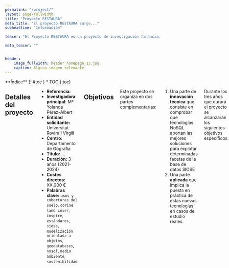 ```yaml
---
permalink: "/project/"
layout: page-fullwidth
title: "Proyecto RESTAURA"
meta_title: "El proyecto RESTAURA surge..."
subheadline: "Información"

teaser: "El Proyecto RESTAURA es un proyecto de investigación financiado por el Programa Estatal de Investigación, Desarrollo e Innovación Orientada a los Retos de la Sociedad, en el marco del Plan Estatal de Investigación Científica y Técnica y de Innovación 2013-2016."

meta_teaser: ""


header:
    image_fullwidth: header_homepage_13.jpg
    caption: Alguna imagen relevante.
---
```


<!--more-->

<div class="row">
<div class="medium-4 medium-push-8 columns" markdown="1">
<div class="panel radius" markdown="1">
**Índice**
{: #toc }
*  TOC
{:toc}
</div>
</div><!-- /.medium-4.columns -->



<div class="medium-8 medium-pull-4 columns" markdown="1">


## Detalles del proyecto

- **Referencia:** 
- **Investigadora principal:** Mª Yolanda Pérez-Albert
- **Entidad solicitante:** Universitat Rovira i Virgili
- **Centro:** Departamento de Gografía
- **Título:** ...
- **Duración:** 3 años (2021-2024)
- **Costes directos:** XX.000 €
- **Palabras clave:** `usos y coberturas del suelo`, `corine land cover`, `inspire`, `estándares`, `siose`, `modelización orientada a objetos`, `geodatabases`, `nosql`, `medio ambiente`, `sostenibilidad`


## Objetivos

Este proyecto se organiza en dos partes complementarias:

1. Una parte de **innovación técnica** que consiste en comprobar qué tecnologías NoSQL aportan las mejores soluciones para explotar determinadas facetas de la base de datos SIOSE
2. Una parte **aplicada** que implica la puesta en práctica de estas nuevas tecnologías en casos de estudio reales.

 
Durante los tres años que durará el proyecto se alcanzarán los siguientes objetivos específicos:

1. **Crear un marco de experimentación reproducible** y fácilmente utilizable por un gran número de usuarios.
2. **Analizar** las necesidades y rendimiento de distintas tecnologías de **bases de datos NoSQL** para la explotación del SIOSE.
3. **Desarrollar e implementar un nuevo modelo de datos auxiliar** que permita extender las posibilidades de análisis del SIOSE con técnicas de Big Data o Data Mining.
4. **Evaluar la usabilidad de los datos SIOSE** en distintas plataformas tecnológicas, mediante su aplicación en **casos de uso reales** en los que utilizar datos de ocupación del suelo resulte esencial.


## Resumen

Los usos del suelo (Land Use; LU) se definen como clasificaciones del territorio, de acuerdo con su dimensión funcional o su dedicación socioeconómica, tanto actual como planificada (por ejemplo, residencial, industrial, comercial, agrícola, forestal, recreativo). En cambio, las coberturas del suelo (Land Cover; LC) se definen desde un punto de vista más antropocéntrico, describiendo la superficie de la Tierra por sus características biofísicas.

La disponibilidad de conjuntos de datos LU/LC homogéneos es una necesidad indispensable para la toma de decisiones políticas y para una administración efectiva de los recursos naturales. Estas capas de geoinformación son necesarias en todo tipo de estudios geográficos de ordenación del territorio, silvicultura, agricultura, gestión de recursos hídricos, riesgos naturales, conservación del medio ambiente y estudios sobre cambio climático.

En 2005, SIOSE (Sistema de Información sobre Ocupación del Suelo de España) fue la primera iniciativa en aplicar las especificaciones INSPIRE sobre LU/LC sobre modelización de datos, consiguiendo importantes avances en estandarización, armonización y coordinación de la producción de bases de datos de ocupación del suelo de España. Desde entonces SIOSE se ha convertido en un modelo de buenas prácticas para otras iniciativas europeas. Un aspecto clave para entender el modelo SIOSE es que se trata de un modelo orientado a objetos, lo cual tiene numerosas ventajas en cuanto a riqueza descriptiva y extensibilidad. Sin embargo, puede que el principal inconveniente que tengan los sistemas de descripciones orientados a objetos sea su escasa usabilidad o capacidad de uso por parte de usuarios no expertos. Además, los Sistemas de Información Geográfica (SIG) no están preparados para almacenar los datos de usos del suelo modelizados como objetos de un modo natural.

En este proyecto se ha conformado un grupo de investigación multidisciplinar compuesto por geógrafos, geodestas, físicos e informáticos con un interés común por el estudio de las bases de datos geográficas. La colaboración entre la universidad y el equipo de investigación responsable de la base de datos SIOSE es esencial para estudiar los inconvenientes teóricos-prácticos y buscarles una solución.

Los objetivos principales de este proyecto tienen una parte de innovación técnica y otra aplicada. La innovación técnica consiste en integrar nuevas tecnologías de bases de datos geoespaciales que permiten almacenar los datos geográficos modelizados como objetos de un modo más natural. Complementariamente, la parte aplicada consistirá en utilizar estas nuevas tecnologías en casos reales de estudio que puedan beneficiarse en mayor medida del modelo orientado a objetos del SIOSE.
Los desarrollos planteados en esta propuesta servirán para aumentar la accesibilidad y capacidad de uso de los datos LU/LC en España. Esto conllevará un mejor aprovechamiento de los recursos tecnológicos proporcionados por el Instituto Geográfico Nacional, así como significativos ahorros de tiempo y recursos en la realización de estudios de carácter geográfico.



</div><!-- /.medium-8.columns -->
</div><!-- /.row -->



